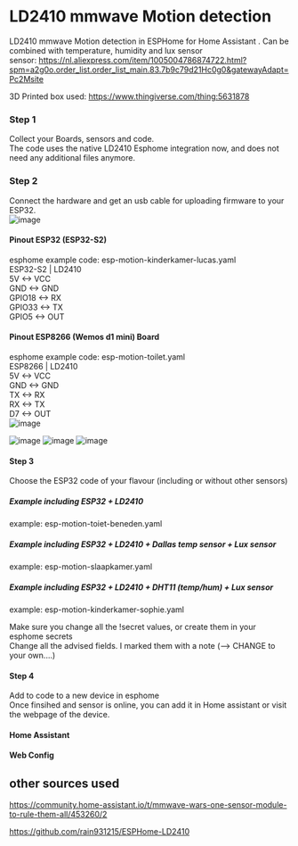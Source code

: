 # LD2410 mmwave Motion detection
LD2410 mmwave Motion detection in ESPHome for Home Assistant . Can be combined with temperature, humidity and lux sensor  
sensor: https://nl.aliexpress.com/item/1005004786874722.html?spm=a2g0o.order_list.order_list_main.83.7b9c79d21Hc0g0&gatewayAdapt=Pc2Msite
  
3D Printed box used: https://www.thingiverse.com/thing:5631878
  
### Step 1
Collect your Boards, sensors and code.  
The code uses the native LD2410 Esphome integration now, and does not need any additional files anymore.

### Step 2
Connect the hardware and get an usb cable for uploading firmware to your ESP32.  
![image](https://user-images.githubusercontent.com/100353268/213939599-cc16b760-055d-4786-9fc2-663132c9dd59.png)

#### Pinout ESP32 (ESP32-S2)
esphome example code: esp-motion-kinderkamer-lucas.yaml  
ESP32-S2 | LD2410  
5V <-> VCC  
GND <-> GND  
GPIO18 <-> RX  
GPIO33 <-> TX  
GPIO5 <-> OUT  

#### Pinout ESP8266 (Wemos d1 mini) Board
esphome example code: esp-motion-toilet.yaml  
ESP8266 | LD2410  
5V <-> VCC  
GND <-> GND  
TX <-> RX  
RX <-> TX  
D7 <-> OUT  
![image](https://user-images.githubusercontent.com/100353268/213941685-f02bab19-3bf9-4c9e-8396-ed6582ae09ed.png)

![image](https://user-images.githubusercontent.com/100353268/213941779-5eb1bda0-0fc9-4edf-bc72-381e0cae259f.png)
![image](https://user-images.githubusercontent.com/100353268/213941793-3d5528d8-2f03-48c3-8c6d-71cf0ac28136.png)
![image](https://user-images.githubusercontent.com/100353268/213941799-9a551b3f-e476-4d73-b4c2-06db9502a43a.png)


#### Step 3
Choose the ESP32 code of your flavour (including or without other sensors)  

##### Example including ESP32 + LD2410  
example: esp-motion-toiet-beneden.yaml
##### Example including ESP32 + LD2410 + Dallas temp sensor + Lux sensor  
example: esp-motion-slaapkamer.yaml
##### Example including ESP32 + LD2410 + DHT11 (temp/hum) + Lux sensor  
example: esp-motion-kinderkamer-sophie.yaml  

Make sure you change all the !secret values, or create them in your esphome secrets  
Change all the advised fields. I marked them with a note (--> CHANGE to your own....)    

#### Step 4
Add to code to a new device in esphome  
Once finsihed and sensor is online, you can add it in Home assistant or visit the webpage of the device.

#### Home Assistant


#### Web Config



## other sources used  
https://community.home-assistant.io/t/mmwave-wars-one-sensor-module-to-rule-them-all/453260/2
  
https://github.com/rain931215/ESPHome-LD2410
  
